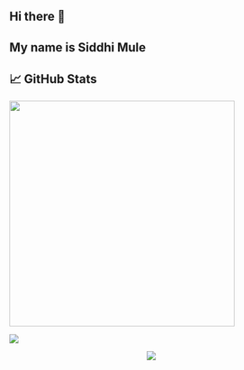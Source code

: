 
 ## Hi there 👋 

<h2>My name is Siddhi Mule</h2>


## &#x1f4c8; GitHub Stats

  <a href="#"><img src="https://github-readme-stats.vercel.app/api?username=mulesiddhi&show_icons=true&count_private=true&theme=dark" width="400"></a>

<a href="https://github.com/mulesiddhi/mulesiddhi">
<img src='https://github-readme-stats.vercel.app/api/top-langs/?username=mulesiddhi'/>
 </a>
<p align='center'>
  <a href="#"><img src="https://badges.pufler.dev/visits/mulesiddhi/mulesiddhi"></a>
</p>

<!--
**mulesiddhi/mulesiddhi** is a ✨ _special_ ✨ repository because its `README.md` (this file) appears on your GitHub profile.

Here are some ideas to get you started:

- 🔭 I’m currently working on ...
- 🌱 I’m currently learning ...
- 👯 I’m looking to collaborate on ...
- 🤔 I’m looking for help with ...
- 💬 Ask me about ...
- 📫 How to reach me: ...
- 😄 Pronouns: ...
- ⚡ Fun fact: ...
-->
